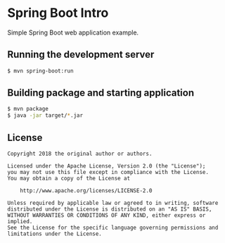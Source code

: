# Spring Boot Intro
Simple Spring Boot web application example.

## Running the development server
```bash
$ mvn spring-boot:run
```

## Building package and starting application
```bash
$ mvn package
$ java -jar target/*.jar
```

## License
```
Copyright 2018 the original author or authors.

Licensed under the Apache License, Version 2.0 (the "License");
you may not use this file except in compliance with the License.
You may obtain a copy of the License at

    http://www.apache.org/licenses/LICENSE-2.0

Unless required by applicable law or agreed to in writing, software
distributed under the License is distributed on an "AS IS" BASIS,
WITHOUT WARRANTIES OR CONDITIONS OF ANY KIND, either express or implied.
See the License for the specific language governing permissions and
limitations under the License.
```
